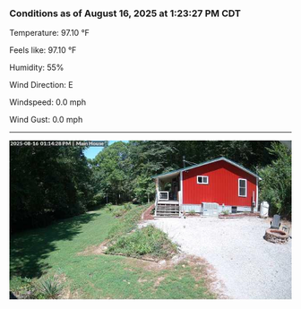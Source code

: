 ### Conditions as of August 16, 2025 at 1:23:27 PM CDT 

Temperature: 97.10 &deg;F

Feels like: 97.10 &deg;F

Humidity: 55%

Wind Direction: E

Windspeed: 0.0 mph

Wind Gust: 0.0 mph

---

<img src="./images/latest.jpeg"/>

